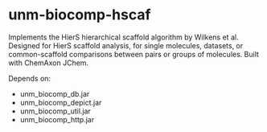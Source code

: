 # unm-biocomp-hscaf
Implements the HierS hierarchical scaffold algorithm by Wilkens et al.
Designed for HierS scaffold analysis, for single molecules, datasets, or
common-scaffold comparisons between pairs or groups of molecules.
Built with ChemAxon JChem.

Depends on:

* unm\_biocomp\_db.jar
* unm\_biocomp\_depict.jar
* unm\_biocomp\_util.jar
* unm\_biocomp\_http.jar
